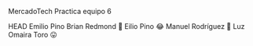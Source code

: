 MercadoTech
Practica equipo 6

 HEAD
Emilio Pino
Brian Redmond :beer:
Eilio Pino :joy:
Manuel Rodríguez :star_struck:
Luz Omaira Toro :stuck_out_tongue:

